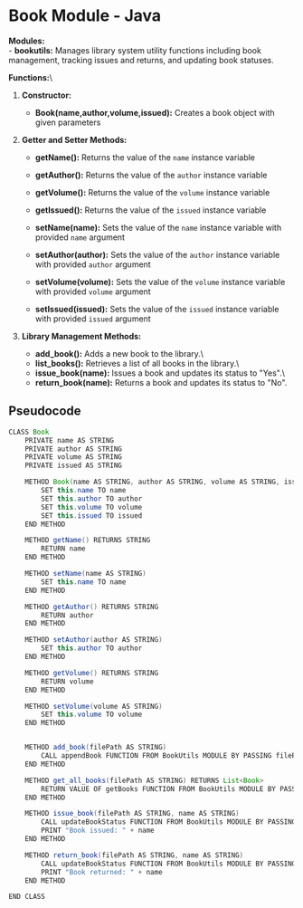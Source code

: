 # Book Module - Java

**Modules:**\
    - **bookutils:** Manages library system utility functions including book management, tracking issues and returns, and updating book statuses.

**Functions:**\

1. **Constructor:**
   - **Book(name,author,volume,issued):** Creates a book object with given parameters

2. **Getter and Setter Methods:**
   - **getName():** Returns the value of the `name` instance variable
   - **getAuthor():** Returns the value of the `author` instance variable
   - **getVolume():** Returns the value of the `volume` instance variable
   - **getIssued():** Returns the value of the `issued` instance variable

   - **setName(name):** Sets the value of the `name` instance variable with provided `name` argument
   - **setAuthor(author):** Sets the value of the `author` instance variable with provided `author` argument
   - **setVolume(volume):** Sets the value of the `volume` instance variable with provided `volume` argument
   - **setIssued(issued):** Sets the value of the `issued` instance variable with provided `issued` argument


3. **Library Management Methods:**
   - **add_book():** Adds a new book to the library.\
    - **list_books():** Retrieves a list of all books in the library.\
    - **issue_book(name):** Issues a book and updates its status to "Yes".\
    - **return_book(name):** Returns a book and updates its status to "No".

## Pseudocode

```java
CLASS Book
    PRIVATE name AS STRING
    PRIVATE author AS STRING
    PRIVATE volume AS STRING
    PRIVATE issued AS STRING

    METHOD Book(name AS STRING, author AS STRING, volume AS STRING, issued AS STRING)
        SET this.name TO name
        SET this.author TO author
        SET this.volume TO volume
        SET this.issued TO issued
    END METHOD

    METHOD getName() RETURNS STRING
        RETURN name
    END METHOD

    METHOD setName(name AS STRING)
        SET this.name TO name
    END METHOD

    METHOD getAuthor() RETURNS STRING
        RETURN author
    END METHOD

    METHOD setAuthor(author AS STRING)
        SET this.author TO author
    END METHOD

    METHOD getVolume() RETURNS STRING
        RETURN volume
    END METHOD

    METHOD setVolume(volume AS STRING)
        SET this.volume TO volume
    END METHOD


    METHOD add_book(filePath AS STRING)
        CALL appendBook FUNCTION FROM BookUtils MODULE BY PASSING filePath AS ARGUMENT
    END METHOD

    METHOD get_all_books(filePath AS STRING) RETURNS List<Book>
        RETURN VALUE OF getBooks FUNCTION FROM BookUtils MODULE BY PASSING filePath AS ARGUMENT
    END METHOD

    METHOD issue_book(filePath AS STRING, name AS STRING)
        CALL updateBookStatus FUNCTION FROM BookUtils MODULE BY PASSING filePath,name AND "yes" AS ARGUMENTS
        PRINT "Book issued: " + name
    END METHOD

    METHOD return_book(filePath AS STRING, name AS STRING)
        CALL updateBookStatus FUNCTION FROM BookUtils MODULE BY PASSING filePath,name AND "no" AS ARGUMENTS
        PRINT "Book returned: " + name
    END METHOD

END CLASS

```